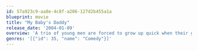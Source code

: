 ```yaml
---
id: 57a923c9-aa8e-4c8f-a206-127d2b455a1a
blueprint: movie
title: "My Baby's Daddy"
release_date: '2004-01-09'
overview: 'A trio of young men are forced to grow up quick when their girlfriends all become pregnant around the same time.'
genres: '[{"id": 35, "name": "Comedy"}]'
---
```

